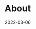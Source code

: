 ---
title: "About"
date: 2022-03-06
layout: "about"
slug: "about"
menu:
    main:
        weight: 2
        params: 
            icon: me
---